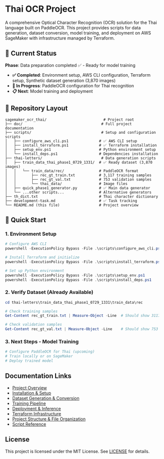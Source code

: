 # Thai OCR Project

A comprehensive Optical Character Recognition (OCR) solution for the Thai language built on PaddleOCR. This project provides scripts for data generation, dataset conversion, model training, and deployment on AWS SageMaker with infrastructure managed by Terraform.

## 🎯 Current Status

**Phase**: Data preparation completed ✅ - Ready for model training

- **✅ Completed**: Environment setup, AWS CLI configuration, Terraform setup, Synthetic dataset generation (3,870 images)
- **🔄 In Progress**: PaddleOCR configuration for Thai recognition
- **📋 Next**: Model training and deployment

## 📁 Repository Layout

```text
sagemaker_ocr_thai/                          # Project root
├── doc/                                    # Full project documentation
├── scripts/                                # Setup and configuration scripts
│   ├── configure_aws_cli.ps1              # ✅ AWS CLI setup
│   ├── install_terraform.ps1              # ✅ Terraform installation  
│   ├── setup_env.ps1                      # Python environment setup
│   └── install_deps.ps1                   # Dependencies installation
├── thai-letters/                           # Data generation scripts
│   ├── train_data_thai_phase1_0729_1331/  # ✅ Ready dataset (3,870 images)
│   │   └── train_data/rec/                # PaddleOCR format
│   │       ├── rec_gt_train.txt           # 3,117 training samples
│   │       ├── rec_gt_val.txt             # 753 validation samples
│   │       └── thai_data/                 # Image files
│   ├── quick_phase1_generator.py          # ✅ Main data generator
│   └── ...other scripts...                # Alternative generators
├── th_dict.txt                            # Thai character dictionary
├── development-task.md                    # ✅ Task tracking
└── README.md (this file)                  # Project overview
```  

## 🚀 Quick Start

### 1. Environment Setup
```powershell
# Configure AWS CLI
powershell -ExecutionPolicy Bypass -File .\scripts\configure_aws_cli.ps1 -Profile default

# Install Terraform and initialize
powershell -ExecutionPolicy Bypass -File .\scripts\install_terraform.ps1

# Set up Python environment
powershell -ExecutionPolicy Bypass -File .\scripts\setup_env.ps1
powershell -ExecutionPolicy Bypass -File .\scripts\install_deps.ps1
```

### 2. Verify Dataset (Already Available)
```powershell
cd thai-letters\train_data_thai_phase1_0729_1331\train_data\rec

# Check training samples
Get-Content rec_gt_train.txt | Measure-Object -Line  # Should show 3117

# Check validation samples  
Get-Content rec_gt_val.txt | Measure-Object -Line    # Should show 753
```

### 3. Next Steps - Model Training
```bash
# Configure PaddleOCR for Thai (upcoming)
# Train locally or on SageMaker
# Deploy trained model
```

## Documentation Links

- [Project Overview](doc/overview.md)
- [Installation & Setup](doc/installation.md)
- [Dataset Generation & Conversion](doc/dataset.md)
- [Training Pipeline](doc/training.md)
- [Deployment & Inference](doc/deployment.md)
 - [Terraform Infrastructure](doc/terraform.md)
 - [Project Structure & File Organization](doc/structure.md)
 - [Script Reference](doc/scripts.md)

## License

This project is licensed under the MIT License. See [LICENSE](LICENSE) for details.
